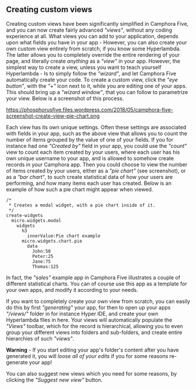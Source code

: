 ## Creating custom views

Creating custom views have been significantly simplified in Camphora Five, and you
can now create fairly advanced _"views"_, without any coding experience at all. What views you
can add to your application, depends upon what fields you have in your app - However, you can
also create your own custom view entirely from scratch, if you know some Hyperlambda. The latter
allows you to completely override the entire rendering of your page, and literally create _anything_
as a _"view"_ in your app. However, the simplest way to create a view, unless you want to teach
yourself Hyperlambda - Is to simply follow the _"wizard"_, and let Camphora Five automatically
create your code. To create a custom view, click the _"eye button"_, with the _"+"_ icon next to
it, while you are editing one of your apps. This should bring up a _"wizard window"_, that you
can follow to parametrize your view. Below is a screenshot of this process.

https://phosphorusfive.files.wordpress.com/2018/05/camphora-five-screenshot-create-view-pie-chart.png

Each view has its own unique settings. Often these settings are associated with fields in your app,
such as the above view that allows you to count the number of items grouped by the value of
one of your fields. If you for instance had one _"Created by"_ field in your app, you could use the
_"count"_ view to count each item created by your users, where each user has his own unique username
to your app, and is allowed to somehow create records in your Camphora app. Then you could choose
to view the number of items created by your users, either as a _"pie chart"_ (see screenshot),
or as a _"bar chart"_, to such create statistical data of how your users are performing, and how
many items each user has created. Below is an example of how such a pie chart might appear when
viewed.

```hyperlambda-snippet
/*
 * Creates a modal widget, with a pie chart inside of it.
 */
create-widgets
  micro.widgets.modal
    widgets
      h3
        innerValue:Pie chart example
      micro.widgets.chart.pie
        data
          John:50
          Peter:25
          Jane:75
          Thomas:125
```

In fact, the _"sales"_ example app in Camphora Five illustrates a couple of different statistical
charts. You can of course use this app as a template for your own apps, and modify it according to
your needs.

If you want to completely create your own view from scratch, you can easily do this by first _"generating"_
your app, for then to open up your apps _"/views/"_ folder in for instance Hyper IDE, and create your
own Hyperlambda files in here. Your views will automatically populate the _"Views"_ toolbar, which
for the record is hierarchical, allowing you to even group your different views into folders and
sub-folders, and create entire hierarchies of such _"views"_.

**Warning** - If you start editing your app's folder's content after you have generated it, you
will _loose all of your edits_ if you for some reasons re-generate your app!

You can also suggest new views which you need for some reasons, by clicking the _"Suggest new view"_
button.
